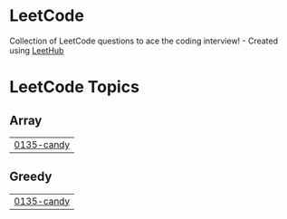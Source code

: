 # LeetCode
Collection of LeetCode questions to ace the coding interview! - Created using [LeetHub](https://github.com/QasimWani/LeetHub)

<!---LeetCode Topics Start-->
# LeetCode Topics
## Array
|  |
| ------- |
| [0135-candy](https://github.com/islamsaeed9854/LeetCode/tree/master/0135-candy) |
## Greedy
|  |
| ------- |
| [0135-candy](https://github.com/islamsaeed9854/LeetCode/tree/master/0135-candy) |
<!---LeetCode Topics End-->